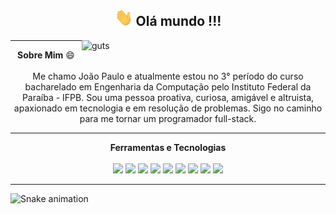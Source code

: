 <h2 align="center">
  <img alt="Hello" src="https://raw.githubusercontent.com/dev-akshat/archive/main/images/gifs/others/Hi.gif" width="29px"> 
    Olá mundo !!!
</h2>
<img src="https://github.com/JoaoPauloFialho/imagens/blob/main/guts.png" alt="guts" width="390px" align="right"></a></p>
<hr>
<div align=center>
<p class="has-line-data" data-line-start="9" data-line-end="11"><strong>Sobre Mim</strong> 😄<br><br>
Me chamo João Paulo e atualmente estou no 3° período do curso bacharelado em Engenharia da Computação pelo Instituto Federal da Paraíba - IFPB. Sou uma pessoa proativa, curiosa, amigável e altruista, apaxionado em tecnologia e em resolução de problemas. Sigo no caminho para me tornar um programador full-stack.</p>
<hr>
<p class="has-line-data" data-line-start="14" data-line-end="16"><strong>Ferramentas e Tecnologias</strong><br>
  <br>
  
  <img width="45px" src="https://cdn.jsdelivr.net/gh/devicons/devicon/icons/python/python-original.svg" />
  <img width="45px" src="https://cdn.jsdelivr.net/gh/devicons/devicon/icons/c/c-original.svg" />
  <img width="45px" src="https://cdn.jsdelivr.net/gh/devicons/devicon/icons/cplusplus/cplusplus-original.svg" />
  <img width="45px" src="https://cdn.jsdelivr.net/gh/devicons/devicon/icons/java/java-original.svg" />
  <img width="45px" src="https://cdn.jsdelivr.net/gh/devicons/devicon/icons/javascript/javascript-original.svg" />
  <img width="45px" src="https://cdn.jsdelivr.net/gh/devicons/devicon/icons/react/react-original.svg" />
  <img width="45px" src="https://cdn.jsdelivr.net/gh/devicons/devicon/icons/spring/spring-original.svg" />
  <img width="45px" src="https://cdn.jsdelivr.net/gh/devicons/devicon/icons/sass/sass-original.svg" />
  <img width="45px" src="https://cdn.jsdelivr.net/gh/devicons/devicon/icons/mysql/mysql-original.svg" />          
<hr>
</div>

![Snake animation](https://github.com/JoaoPauloFialho/JoaoPauloFialho/blob/output/github-contribution-grid-snake.svg)

